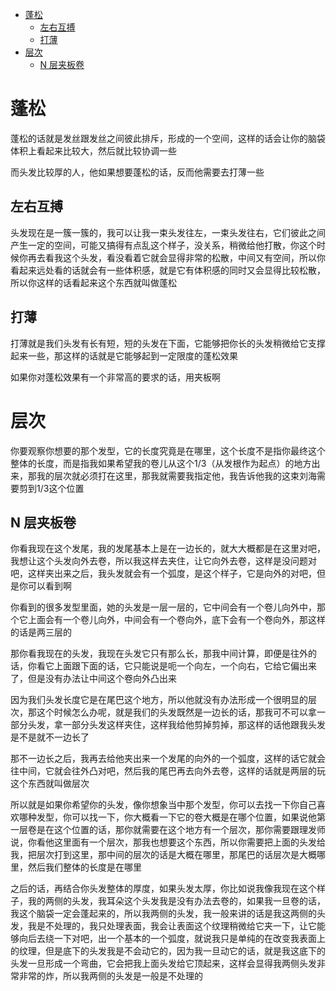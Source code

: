 - [蓬松](#蓬松)
  - [左右互搏](#左右互搏)
  - [打薄](#打薄)
- [层次](#层次)
  - [N 层夹板卷](#n-层夹板卷)

# 蓬松

蓬松的话就是发丝跟发丝之间彼此排斥，形成的一个空间，这样的话会让你的脑袋体积上看起来比较大，然后就比较协调一些

而头发比较厚的人，他如果想要蓬松的话，反而他需要去打薄一些

## 左右互搏

头发现在是一簇一簇的，我可以让我一束头发往左，一束头发往右，它们彼此之间产生一定的空间，可能又搞得有点乱这个样子，没关系，稍微给他打散，你这个时候你再去看我这个头发，看没看着它就会显得非常的松散，中间又有空间，所以你看起来远处看的话就会有一些体积感，就是它有体积感的同时又会显得比较松散，所以你这样的话看起来这个东西就叫做蓬松

## 打薄

打薄就是我们头发有长有短，短的头发在下面，它能够把你长的头发稍微给它支撑起来一些，那这样的话就是它能够起到一定限度的蓬松效果

如果你对蓬松效果有一个非常高的要求的话，用夹板啊

# 层次

你要观察你想要的那个发型，它的长度究竟是在哪里，这个长度不是指你最终这个整体的长度，而是指我如果希望我的卷儿从这个1/3（从发根作为起点）的地方出来，那我的层次就必须打在这里，那我就需要我指定他，我告诉他我的这束刘海需要剪到1/3这个位置

## N 层夹板卷

你看我现在这个发尾，我的发尾基本上是在一边长的，就大大概都是在这里对吧，我想让这个头发向外去卷，所以我这样去夹住，让它向外去卷，这样是没问题对吧，这样夹出来之后，我头发就会有一个弧度，是这个样子，它是向外的对吧，但是你可以看到啊

你看到的很多发型里面，她的头发是一层一层的，它中间会有一个卷儿向外中，那个它上面会有一个卷儿向外，中间会有一个卷向外，底下会有一个卷向外，那这样的话是两三层的

那你看我现在的头发，我现在头发它只有那么长，那我中间计算，即便是往外的话，你看它上面跟下面的话，它只能说是呃一个向左，一个向右，它给它偏出来了，但是没有办法让中间这个卷向外凸出来

因为我们头发长度它是在尾巴这个地方，所以他就没有办法形成一个很明显的层次，那这个时候怎么办呢，就是我们的头发既然是一边长的话，那我可不可以拿一部分头发，拿一部分头发这样夹住，这样我给他剪掉剪掉，那这样的话他跟我头发是不是就不一边长了

那不一边长之后，我再去给他夹出来一个发尾的向外的一个弧度，这样的话它就会往中间，它就会往外凸对吧，然后我的尾巴再去向外去卷，这样的话就是两层的玩这个东西就叫做层次

所以就是如果你希望你的头发，像你想象当中那个发型，你可以去找一下你自己喜欢哪种发型，你可以找一下，你大概看一下它的卷大概是在哪个位置，如果说他第一层卷是在这个位置的话，那你就需要在这个地方有一个层次，那你需要跟理发师说，你看他这里面有一个层次，那我也想要这个东西，所以你需要把上面的头发给我，把层次打到这里，那中间的层次的话是大概在哪里，那尾巴的话层次是大概哪里，然后我们整体的长度是在哪里

之后的话，再结合你头发整体的厚度，如果头发太厚，你比如说我像我现在这个样子，我的两侧的头发，我耳朵这个头发我是没有办法去卷的，如果我一旦卷的话，我这个脑袋一定会蓬起来的，所以我两侧的头发，我一般来讲的话是我这两侧的头发，我是不处理的，我只处理表面，我会让表面这个纹理稍微给它夹一下，让它能够向后去绕一下对吧，出一个基本的一个弧度，就说我只是单纯的在改变我表面上的纹理，但是底下的头发我是不会动它的，因为我一旦动它的话，就是我这底下的头发一旦形成一个弯曲，它会把我上面头发给它顶起来，这样会显得我两侧头发非常非常的炸，所以我两侧的头发是一般是不处理的
